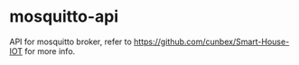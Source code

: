 # mosquitto-api
API for mosquitto broker, refer to https://github.com/cunbex/Smart-House-IOT for more info.
